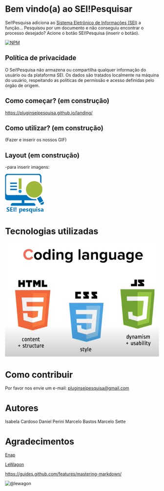 # Bem vindo(a) ao SEI!Pesquisar
Sei!Pesquisa adiciona ao [Sistema Eletrônico de Informações (SEI)](https://softwarepublico.gov.br/social/sei) a função...
Pesquisou por um documento e não conseguiu encontrar o processo desejado? Acione o botão SEI!Pesquisa (inserir o botão).

[![NPM](https://img.shields.io/npm/l/react)](https://github.com/pluginseipesquisa/plugin/blob/add-license-1-improve-readme/LICENSE)

## Política de privacidade
O Sei!Pesquisa não armazena ou compartilha qualquer informação do usuário ou da plataforma SEI. Os dados são tratados localmente na máquina do usuário, respeitando as políticas de permissão e acesso definidas pelo órgão de origem.

## Como começar? (em construção)
https://pluginseipesquisa.github.io/landing/

## Como utilizar? (em construção)
(Fazer e inserir os nossos GIF)

## Layout (em construção)
-para inserir imagens:

![texto alternativo](https://github.com/pluginseipesquisa/plugin/blob/add-license-1-improve-readme/images/128.png)

# Tecnologias utilizadas
![texto alternativo](https://github.com/marcelo7bastos/landing_page_teste/blob/main/coding-language.png)

# Como contribuir 
Por favor nos envie um e-mail: pluginseipesquisa@gmail.com


# Autores
Isabela Cardoso
Daniel Perini
Marcelo Bastos
Marcelo Sette

# Agradecimentos
[Enap](https://www.enap.gov.br/pt/)

[LeWagon](https://www.lewagon.com/pt-BR)

https://guides.github.com/features/mastering-markdown/

<img src="https://avatars.githubusercontent.com/u/5470001?s=64&amp;v=4" alt="@lewagon" size="32" height="32" width="32" data-view-component="true" class="avatar">
